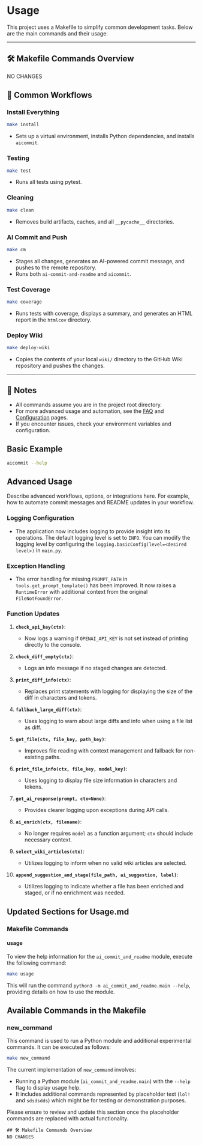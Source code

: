 # Usage

This project uses a Makefile to simplify common development tasks. Below are the main commands and their usage:

---

## 🛠️ Makefile Commands Overview
NO CHANGES

## 🚀 Common Workflows

### Install Everything
```sh
make install
```
- Sets up a virtual environment, installs Python dependencies, and installs `aicommit`.

### Testing
```sh
make test
```
- Runs all tests using pytest.

### Cleaning
```sh
make clean
```
- Removes build artifacts, caches, and all `__pycache__` directories.

### AI Commit and Push
```sh
make cm
```
- Stages all changes, generates an AI-powered commit message, and pushes to the remote repository.
- Runs both `ai-commit-and-readme` and `aicommit`.

### Test Coverage
```sh
make coverage
```
- Runs tests with coverage, displays a summary, and generates an HTML report in the `htmlcov` directory.

### Deploy Wiki
```sh
make deploy-wiki
```
- Copies the contents of your local `wiki/` directory to the GitHub Wiki repository and pushes the changes.

---

## 📝 Notes
- All commands assume you are in the project root directory.
- For more advanced usage and automation, see the [FAQ](FAQ) and [Configuration](Configuration) pages.
- If you encounter issues, check your environment variables and configuration.

## Basic Example

```sh
aicommit --help
```

## Advanced Usage

Describe advanced workflows, options, or integrations here. For example, how to automate commit messages and README updates in your workflow.
### Logging Configuration

- The application now includes logging to provide insight into its operations. The default logging level is set to `INFO`. You can modify the logging level by configuring the `logging.basicConfig(level=<desired level>)` in `main.py`.

### Exception Handling

- The error handling for missing `PROMPT_PATH` in `tools.get_prompt_template()` has been improved. It now raises a `RuntimeError` with additional context from the original `FileNotFoundError`.

### Function Updates

1. **`check_api_key(ctx)`**:
   - Now logs a warning if `OPENAI_API_KEY` is not set instead of printing directly to the console.

2. **`check_diff_empty(ctx)`**:
   - Logs an info message if no staged changes are detected.

3. **`print_diff_info(ctx)`**:
   - Replaces print statements with logging for displaying the size of the diff in characters and tokens.

4. **`fallback_large_diff(ctx)`**:
   - Uses logging to warn about large diffs and info when using a file list as diff.

5. **`get_file(ctx, file_key, path_key)`**:
   - Improves file reading with context management and fallback for non-existing paths.

6. **`print_file_info(ctx, file_key, model_key)`**:
   - Uses logging to display file size information in characters and tokens.

7. **`get_ai_response(prompt, ctx=None)`**:
   - Provides clearer logging upon exceptions during API calls.

8. **`ai_enrich(ctx, filename)`**:
   - No longer requires `model` as a function argument; `ctx` should include necessary context.

9. **`select_wiki_articles(ctx)`**:
   - Utilizes logging to inform when no valid wiki articles are selected.

10. **`append_suggestion_and_stage(file_path, ai_suggestion, label)`**:
    - Utilizes logging to indicate whether a file has been enriched and staged, or if no enrichment was needed.
## Updated Sections for Usage.md

### Makefile Commands

#### usage

To view the help information for the `ai_commit_and_readme` module, execute the following command:

```bash
make usage
```

This will run the command `python3 -m ai_commit_and_readme.main --help`, providing details on how to use the module.

## Available Commands in the Makefile

### new_command
This command is used to run a Python module and additional experimental commands. It can be executed as follows:

```bash
make new_command
```

The current implementation of `new_command` involves:

- Running a Python module (`ai_commit_and_readme.main`) with the `--help` flag to display usage help.
- It includes additional commands represented by placeholder text (`lol!` and `sdsdsdds`) which might be for testing or demonstration purposes.

Please ensure to review and update this section once the placeholder commands are replaced with actual functionality.
```
## 🛠️ Makefile Commands Overview
NO CHANGES
